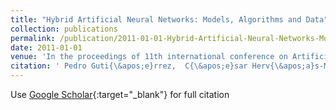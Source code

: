 ```yaml
---
title: "Hybrid Artificial Neural Networks: Models, Algorithms and Data"
collection: publications
permalink: /publication/2011-01-01-Hybrid-Artificial-Neural-Networks-Models-Algorithms-and-Data
date: 2011-01-01
venue: 'In the proceedings of 11th international conference on Artificial neural networks IWANN&apos;11'
citation: ' Pedro Guti{\&apos;e}rrez,  C{\&apos;e}sar Herv{\&apos;a}s-Mart{\&apos;i}nez, &quot;Hybrid Artificial Neural Networks: Models, Algorithms and Data.&quot; In the proceedings of 11th international conference on Artificial neural networks IWANN&amp;apos;11, 2011.'
---
```

Use [Google Scholar](https://scholar.google.com/scholar?q=Hybrid+Artificial+Neural+Networks:+Models,+Algorithms+and+Data){:target="_blank"} for full citation